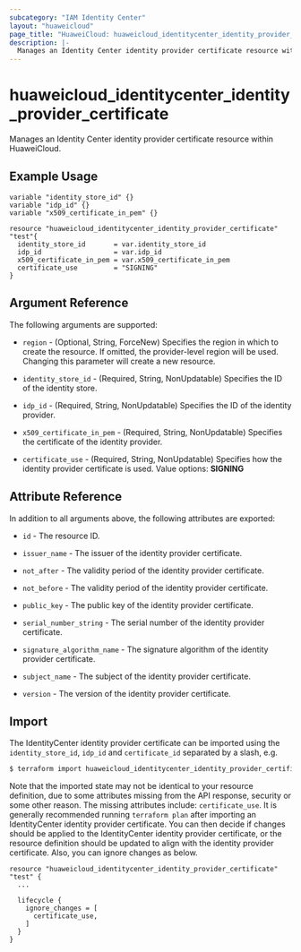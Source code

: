 ```yaml
---
subcategory: "IAM Identity Center"
layout: "huaweicloud"
page_title: "HuaweiCloud: huaweicloud_identitycenter_identity_provider_certificate"
description: |-
  Manages an Identity Center identity provider certificate resource within HuaweiCloud.
---
```


# huaweicloud_identitycenter_identity_provider_certificate

Manages an Identity Center identity provider certificate resource within HuaweiCloud.

## Example Usage

```hcl
variable "identity_store_id" {}
variable "idp_id" {}
variable "x509_certificate_in_pem" {}

resource "huaweicloud_identitycenter_identity_provider_certificate" "test"{
  identity_store_id       = var.identity_store_id
  idp_id                  = var.idp_id
  x509_certificate_in_pem = var.x509_certificate_in_pem
  certificate_use         = "SIGNING"
}
```

## Argument Reference

The following arguments are supported:

* `region` - (Optional, String, ForceNew) Specifies the region in which to create the resource.
  If omitted, the provider-level region will be used. Changing this parameter will create a new resource.

* `identity_store_id` - (Required, String, NonUpdatable) Specifies the ID of the identity store.

* `idp_id` - (Required, String, NonUpdatable) Specifies the ID of the identity provider.

* `x509_certificate_in_pem` - (Required, String, NonUpdatable) Specifies the certificate of the identity provider.

* `certificate_use` - (Required, String, NonUpdatable) Specifies how the identity provider certificate is used.
Value options: **SIGNING**

## Attribute Reference

In addition to all arguments above, the following attributes are exported:

* `id` - The resource ID.

* `issuer_name` - The issuer of the identity provider certificate.

* `not_after` - The validity period of the identity provider certificate.

* `not_before` - The validity period of the identity provider certificate.

* `public_key` - The public key of the identity provider certificate.

* `serial_number_string` - The serial number of the identity provider certificate.

* `signature_algorithm_name` - The signature algorithm of the identity provider certificate.

* `subject_name` - The subject of the identity provider certificate.

* `version` - The version of the identity provider certificate.

## Import

The IdentityCenter identity provider certificate can be imported using
the `identity_store_id`, `idp_id` and `certificate_id` separated by a slash, e.g.

```bash
$ terraform import huaweicloud_identitycenter_identity_provider_certificate.test <identity_store_id>/<idp_id>/<certificate_id>
```

Note that the imported state may not be identical to your resource definition, due to some attributes missing from the
API response, security or some other reason. The missing attributes include: `certificate_use`. It is generally
recommended running `terraform plan` after importing an IdentityCenter identity provider certificate.
You can then decide if changes should be applied to the IdentityCenter identity provider certificate,
or the resource definition should be updated to align with the identity provider certificate. Also,
you can ignore changes as below.

```hcl
resource "huaweicloud_identitycenter_identity_provider_certificate" "test" {
  ...

  lifecycle {
    ignore_changes = [
      certificate_use,
    ]
  }
}
```
